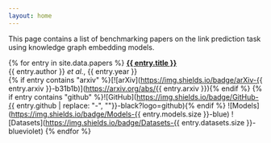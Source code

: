 ```yaml
---
layout: home
---
```

This page contains a list of benchmarking papers on the link prediction task using knowledge graph
embedding models.

{% for entry in site.data.papers %}
<strong><a href="{{ entry.link }}">{{ entry.title }}</a></strong>
<br />{{ entry.author }} *et al.*, {{ entry.year }}
<br />
{% if entry contains "arxiv" %}[![arXiv](https://img.shields.io/badge/arXiv-{{ entry.arxiv }}-b31b1b)](https://arxiv.org/abs/{{ entry.arxiv }}){% endif %}
{% if entry contains "github" %}![GitHub](https://img.shields.io/badge/GitHub-{{ entry.github | replace: "-", ""}}-black?logo=github){% endif %}
![Models](https://img.shields.io/badge/Models-{{ entry.models.size }}-blue)
![Datasets](https://img.shields.io/badge/Datasets-{{ entry.datasets.size }}-blueviolet)
{% endfor %}
